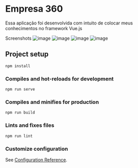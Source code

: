# Empresa 360
Essa aplicação foi desenvolvida com intuito de colocar meus conhecimentos no framework Vue.js

Screenshots
![image](https://github.com/gfonsecadev/company_360_vue/assets/90278833/9c8c0951-5e5a-4f5a-b91d-272da7701795)
![image](https://github.com/gfonsecadev/company_360_vue/assets/90278833/e1a6b329-d480-4313-a550-3c829bf2ef38)
![image](https://github.com/gfonsecadev/company_360_vue/assets/90278833/094c65e5-6243-4df5-a67b-7f3ca23a733f)
![image](https://github.com/gfonsecadev/company_360_vue/assets/90278833/cb5435e3-e175-424f-87cc-de7ba7c3a29b)







## Project setup
```
npm install
```

### Compiles and hot-reloads for development
```
npm run serve
```

### Compiles and minifies for production
```
npm run build
```

### Lints and fixes files
```
npm run lint
```

### Customize configuration
See [Configuration Reference](https://cli.vuejs.org/config/).
